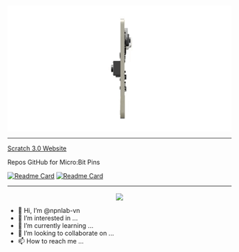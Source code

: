 <p align="center">
  <img src="https://github.com/npnlab-vn/npnlab-vn/blob/main/gif/microbit_2.gif" width="2400px" align="center">
</p>

---
[Scratch 3.0 Website](https://npnlab-vn.github.io/scratch3/main/)<br>


Repos GitHub for Micro:Bit Pins<br>

[![Readme Card](https://github-readme-stats.vercel.app/api/pin/?username=npnlab-vn&theme=bear&repo=SmartHomeKit)](https://github.com/npnlab-vn/SmartHomeKit)
[![Readme Card](https://github-readme-stats.vercel.app/api/pin/?username=npnlab-vn&theme=midnight-purple&repo=NPNBitKit)](https://github.com/npnlab-vn/NPNBitKit)<br>

---
<p align="center">
  <img src="https://raw.githubusercontent.com/iampavangandhi/iampavangandhi/master/gifs/Hi.gif" width="30px" align="center">
</p>


- 👋 Hi, I’m @npnlab-vn
- 👀 I’m interested in ...
- 🌱 I’m currently learning ...
- 💞️ I’m looking to collaborate on ...
- 📫 How to reach me ...

<!---
npnlab-vn/npnlab-vn is a ✨ special ✨ repository because its `README.md` (this file) appears on your GitHub profile.
You can click the Preview link to take a look at your changes.
--->
